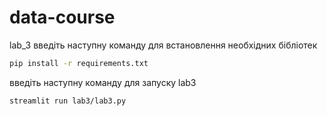 # data-course
lab_3
введіть наступну команду для встановлення необхідних бібліотек
```bash
pip install -r requirements.txt
```
введіть наступну команду для запуску lab3 
```bash
streamlit run lab3/lab3.py
```